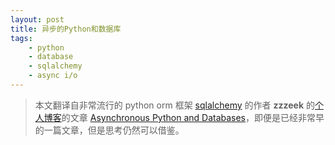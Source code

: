 ```yaml
---
layout: post
title: 异步的Python和数据库
tags: 
    - python
    - database
    - sqlalchemy
    - async i/o
---
```

> 本文翻译自非常流行的 python orm 框架 [sqlalchemy](https://www.sqlalchemy.org/)  的作者 **zzzeek** 的[个人博客](https://techspot.zzzeek.org)的文章 [Asynchronous Python and Databases](https://techspot.zzzeek.org/2015/02/15/asynchronous-python-and-databases/)，即便是已经非常早的一篇文章，但是思考仍然可以借鉴。
